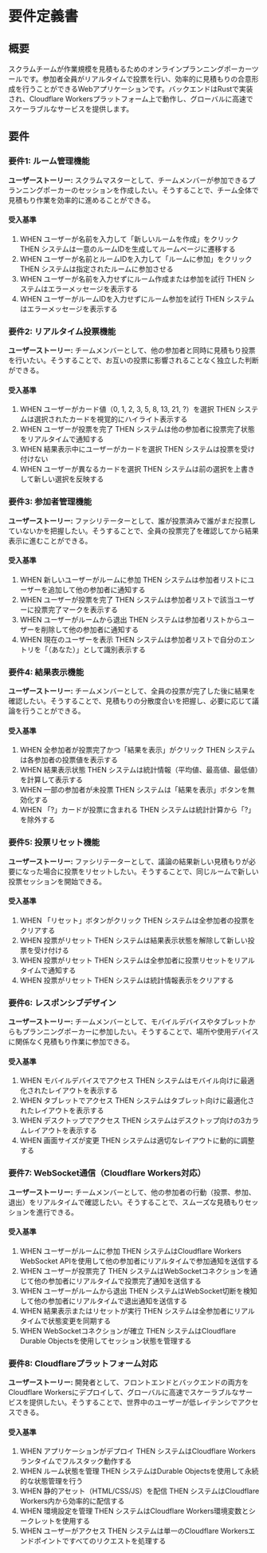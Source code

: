 # 要件定義書

## 概要

スクラムチームが作業規模を見積もるためのオンラインプランニングポーカーツールです。参加者全員がリアルタイムで投票を行い、効率的に見積もりの合意形成を行うことができるWebアプリケーションです。バックエンドはRustで実装され、Cloudflare Workersプラットフォーム上で動作し、グローバルに高速でスケーラブルなサービスを提供します。

## 要件

### 要件1: ルーム管理機能

**ユーザーストーリー:** スクラムマスターとして、チームメンバーが参加できるプランニングポーカーのセッションを作成したい。そうすることで、チーム全体で見積もり作業を効率的に進めることができる。

#### 受入基準

1. WHEN ユーザーが名前を入力して「新しいルームを作成」をクリック THEN システムは一意のルームIDを生成してルームページに遷移する
2. WHEN ユーザーが名前とルームIDを入力して「ルームに参加」をクリック THEN システムは指定されたルームに参加させる
3. WHEN ユーザーが名前を入力せずにルーム作成または参加を試行 THEN システムはエラーメッセージを表示する
4. WHEN ユーザーがルームIDを入力せずにルーム参加を試行 THEN システムはエラーメッセージを表示する

### 要件2: リアルタイム投票機能

**ユーザーストーリー:** チームメンバーとして、他の参加者と同時に見積もり投票を行いたい。そうすることで、お互いの投票に影響されることなく独立した判断ができる。

#### 受入基準

1. WHEN ユーザーがカード値（0, 1, 2, 3, 5, 8, 13, 21, ?）を選択 THEN システムは選択されたカードを視覚的にハイライト表示する
2. WHEN ユーザーが投票を完了 THEN システムは他の参加者に投票完了状態をリアルタイムで通知する
3. WHEN 結果表示中にユーザーがカードを選択 THEN システムは投票を受け付けない
4. WHEN ユーザーが異なるカードを選択 THEN システムは前の選択を上書きして新しい選択を反映する

### 要件3: 参加者管理機能

**ユーザーストーリー:** ファシリテーターとして、誰が投票済みで誰がまだ投票していないかを把握したい。そうすることで、全員の投票完了を確認してから結果表示に進むことができる。

#### 受入基準

1. WHEN 新しいユーザーがルームに参加 THEN システムは参加者リストにユーザーを追加して他の参加者に通知する
2. WHEN ユーザーが投票を完了 THEN システムは参加者リストで該当ユーザーに投票完了マークを表示する
3. WHEN ユーザーがルームから退出 THEN システムは参加者リストからユーザーを削除して他の参加者に通知する
4. WHEN 現在のユーザーを表示 THEN システムは参加者リストで自分のエントリを「（あなた）」として識別表示する

### 要件4: 結果表示機能

**ユーザーストーリー:** チームメンバーとして、全員の投票が完了した後に結果を確認したい。そうすることで、見積もりの分散度合いを把握し、必要に応じて議論を行うことができる。

#### 受入基準

1. WHEN 全参加者が投票完了かつ「結果を表示」がクリック THEN システムは各参加者の投票値を表示する
2. WHEN 結果表示状態 THEN システムは統計情報（平均値、最高値、最低値）を計算して表示する
3. WHEN 一部の参加者が未投票 THEN システムは「結果を表示」ボタンを無効化する
4. WHEN 「?」カードが投票に含まれる THEN システムは統計計算から「?」を除外する

### 要件5: 投票リセット機能

**ユーザーストーリー:** ファシリテーターとして、議論の結果新しい見積もりが必要になった場合に投票をリセットしたい。そうすることで、同じルームで新しい投票セッションを開始できる。

#### 受入基準

1. WHEN 「リセット」ボタンがクリック THEN システムは全参加者の投票をクリアする
2. WHEN 投票がリセット THEN システムは結果表示状態を解除して新しい投票を受け付ける
3. WHEN 投票がリセット THEN システムは全参加者に投票リセットをリアルタイムで通知する
4. WHEN 投票がリセット THEN システムは統計情報表示をクリアする

### 要件6: レスポンシブデザイン

**ユーザーストーリー:** チームメンバーとして、モバイルデバイスやタブレットからもプランニングポーカーに参加したい。そうすることで、場所や使用デバイスに関係なく見積もり作業に参加できる。

#### 受入基準

1. WHEN モバイルデバイスでアクセス THEN システムはモバイル向けに最適化されたレイアウトを表示する
2. WHEN タブレットでアクセス THEN システムはタブレット向けに最適化されたレイアウトを表示する
3. WHEN デスクトップでアクセス THEN システムはデスクトップ向けの3カラムレイアウトを表示する
4. WHEN 画面サイズが変更 THEN システムは適切なレイアウトに動的に調整する

### 要件7: WebSocket通信（Cloudflare Workers対応）

**ユーザーストーリー:** チームメンバーとして、他の参加者の行動（投票、参加、退出）をリアルタイムで確認したい。そうすることで、スムーズな見積もりセッションを進行できる。

#### 受入基準

1. WHEN ユーザーがルームに参加 THEN システムはCloudflare Workers WebSocket APIを使用して他の参加者にリアルタイムで参加通知を送信する
2. WHEN ユーザーが投票完了 THEN システムはWebSocketコネクションを通じて他の参加者にリアルタイムで投票完了通知を送信する
3. WHEN ユーザーがルームから退出 THEN システムはWebSocket切断を検知して他の参加者にリアルタイムで退出通知を送信する
4. WHEN 結果表示またはリセットが実行 THEN システムは全参加者にリアルタイムで状態変更を同期する
5. WHEN WebSocketコネクションが確立 THEN システムはCloudflare Durable Objectsを使用してセッション状態を管理する

### 要件8: Cloudflareプラットフォーム対応

**ユーザーストーリー:** 開発者として、フロントエンドとバックエンドの両方をCloudflare Workersにデプロイして、グローバルに高速でスケーラブルなサービスを提供したい。そうすることで、世界中のユーザーが低レイテンシでアクセスできる。

#### 受入基準

1. WHEN アプリケーションがデプロイ THEN システムはCloudflare Workersランタイムでフルスタック動作する
2. WHEN ルーム状態を管理 THEN システムはDurable Objectsを使用して永続的な状態管理を行う
3. WHEN 静的アセット（HTML/CSS/JS）を配信 THEN システムはCloudflare Workers内から効率的に配信する
4. WHEN 環境設定を管理 THEN システムはCloudflare Workers環境変数とシークレットを使用する
5. WHEN ユーザーがアクセス THEN システムは単一のCloudflare Workersエンドポイントですべてのリクエストを処理する